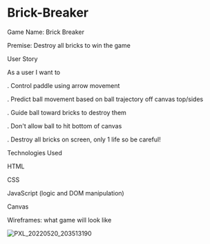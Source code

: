 # Brick-Breaker

Game Name: Brick Breaker

Premise: Destroy all bricks to win the game

User Story

As a user I want to

. Control paddle using arrow movement

. Predict ball movement based on ball trajectory off canvas top/sides

. Guide ball toward bricks to destroy them

. Don't allow ball to hit bottom of canvas

. Destroy all bricks on screen, only 1 life so be careful!

Technologies Used

HTML

CSS

JavaScript (logic and DOM manipulation)

Canvas 

Wireframes:
what game will look like

![PXL_20220520_203513190](https://user-images.githubusercontent.com/102341554/169607056-c7db7766-87ab-4b04-8ffd-884e0a9252a5.jpg)

